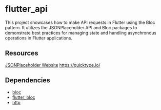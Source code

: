 # flutter_api

This project showcases how to make API requests in Flutter using the Bloc pattern.
It utilizes the JSONPlaceholder API and Bloc packages to demonstrate best practices for managing state and handling asynchronous operations in Flutter applications.

## Resources

[JSONPlaceholder Website](https://jsonplaceholder.typicode.com/)
https://quicktype.io/

## Dependencies

- [bloc](https://pub.dev/packages/bloc)
- [flutter_bloc](https://pub.dev/packages/flutter_bloc)
- [http](https://pub.dev/packages/http)




